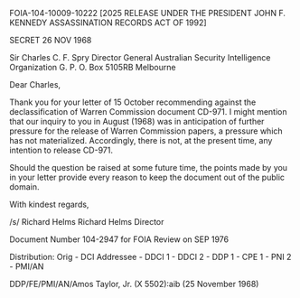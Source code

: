 FOIA-104-10009-10222 [2025 RELEASE UNDER THE PRESIDENT JOHN F. KENNEDY ASSASSINATION RECORDS ACT OF 1992]

SECRET
26 NOV 1968

Sir Charles C. F. Spry
Director General
Australian Security Intelligence Organization
G. P. O. Box 5105RB
Melbourne

Dear Charles,

Thank you for your letter of 15 October recommending against the declassification of Warren Commission document CD-971. I might mention that our inquiry to you in August (1968) was in anticipation of further pressure for the release of Warren Commission papers, a pressure which has not materialized. Accordingly, there is not, at the present time, any intention to release CD-971.

Should the question be raised at some future time, the points made by you in your letter provide every reason to keep the document out of the public domain.

With kindest regards,

/s/ Richard Helms
Richard Helms
Director

Document Number 104-2947
for FOIA Review on SEP 1976

Distribution:
Orig - DCI
Addressee - DDCI
1 - DDCI
2 - DDP
1 - CPE
1 - PNI
2 - PMI/AN

DDP/FE/PMI/AN/Amos Taylor, Jr. (X 5502):aib (25 November 1968)

